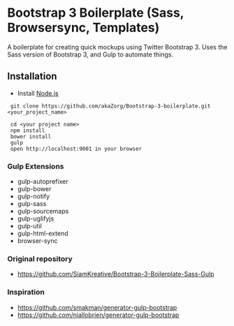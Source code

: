 # Bootstrap 3 Boilerplate (Sass, Browsersync, Templates)
A boilerplate for creating quick mockups using Twitter Bootstrap 3.
Uses the Sass version of Bootstrap 3, and Gulp to automate things.


## Installation
- Install [Node.js](http://nodejs.org)

```
 git clone https://github.com/akaZorg/Bootstrap-3-boilerplate.git <your_project_name>

 cd <your project name>
 npm install
 bower install
 gulp
 open http://localhost:9001 in your browser
```

### Gulp Extensions
- gulp-autoprefixer
- gulp-bower
- gulp-notify
- gulp-sass
- gulp-sourcemaps
- gulp-uglifyjs
- gulp-util
- gulp-html-extend
- browser-sync

### Original repository
* https://github.com/SiamKreative/Bootstrap-3-Boilerplate-Sass-Gulp

### Inspiration
* https://github.com/smakman/generator-gulp-bootstrap
* https://github.com/niallobrien/generator-gulp-bootstrap
